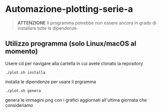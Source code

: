 # Automazione-plotting-serie-a
> **ATTENZIONE** Il programma potrebbe non essere ancora in grado di installare tutte le dipendenze
## Utilizzo programma (solo Linux/macOS al momento)
Usere cd per navigare alla cartella in cui avete clonato la repository
```shell
./plot.sh installa
```
installa le dipendenze per usare il prgramma
```shell
./plot.sh genera
```
genera le immagini png con i grafici aggiornati all'ultima giornata che consideriamo
